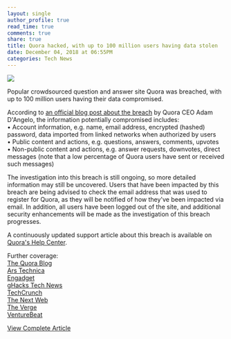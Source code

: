 ```yaml
---
layout: single
author_profile: true
read_time: true
comments: true
share: true
title: Quora hacked, with up to 100 million users having data stolen
date: December 04, 2018 at 06:55PM
categories: Tech News
---
```

<img class="align-center" src="%20http://ifttt.com/images/no_image_card.png">
<p><p>Popular crowdsourced question and answer site Quora was breached, with up to 100 million users having their data compromised.</p>
<p>According to <a href="https://blog.quora.com/Quora-Security-Update" rel="nofollow">an official blog post about the breach</a> by Quora CEO Adam D'Angelo, the information potentially compromised includes:<br />
• Account information, e.g. name, email address, encrypted (hashed) password, data imported from linked networks when authorized by users<br />
• Public content and actions, e.g. questions, answers, comments, upvotes<br />
• Non-public content and actions, e.g. answer requests, downvotes, direct messages (note that a low percentage of Quora users have sent or received such messages)</p>
<p>The investigation into this breach is still ongoing, so more detailed information may still be uncovered. Users that have been impacted by this breach are being advised to check the email address that was used to register for Quora, as they will be notified of how they've been impacted via email. In addition, all users have been logged out of the site, and additional security enhancements will be made as the investigation of this breach progresses.</p>
<p>A continuously updated support article about this breach is available on <a href="https://help.quora.com/hc/en-us/articles/360020212652" rel="nofollow">Quora's Help Center</a>.</p>
<p>Further coverage:<br />
<a href="https://blog.quora.com/Quora-Security-Update" rel="nofollow">The Quora Blog</a><br />
<a href="https://arstechnica.com/information-technology/2018/12/quora-says-hackers-stole-password-data-and-other-details-for-100-million-users/" rel="nofollow">Ars Technica</a><br />
<a href="https://www.engadget.com/2018/12/03/quora-breach/" rel="nofollow">Engadget</a><br />
<a href="https://www.ghacks.net/2018/12/04/up-to-100-million-quora-accounts-affected-by-data-breach/" rel="nofollow">gHacks Tech News</a><br />
<a href="https://techcrunch.com/2018/12/03/quora-says-100-million-users-may-have-been-affected-by-data-breach/" rel="nofollow">TechCrunch</a><br />
<a href="https://thenextweb.com/security/2018/12/04/100m-quora-users-data-stolen-by-hackers/" rel="nofollow">The Next Web</a><br />
<a href="https://www.theverge.com/2018/12/3/18124849/quora-100-million-user-hack-name-email-messages" rel="nofollow">The Verge</a><br />
<a href="https://venturebeat.com/2018/12/04/quora-reveals-data-breach-that-may-have-impacted-100-million-users/" rel="nofollow">VentureBeat</a></p>
</p>
<a class="btn btn--info" href="https://alternativeto.net/news/2018/12/quora-hacked-with-up-to-100-million-users-having-data-stolen">View Complete Article</a>